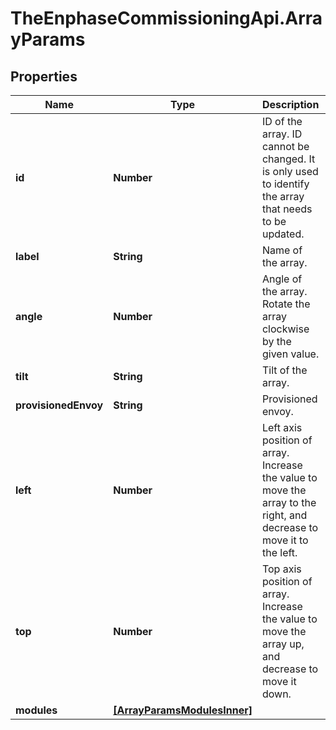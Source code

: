 # TheEnphaseCommissioningApi.ArrayParams

## Properties

Name | Type | Description | Notes
------------ | ------------- | ------------- | -------------
**id** | **Number** | ID of the array. ID cannot be changed. It is only used to identify the array that needs to be updated. | [optional] 
**label** | **String** | Name of the array. | 
**angle** | **Number** | Angle of the array. Rotate the array clockwise by the given value. | 
**tilt** | **String** | Tilt of the array. | 
**provisionedEnvoy** | **String** | Provisioned envoy. | 
**left** | **Number** | Left axis position of array. Increase the value to move the array to the right, and decrease to move it to the left. | 
**top** | **Number** | Top axis position of array. Increase the value to move the array up, and decrease to move it down. | 
**modules** | [**[ArrayParamsModulesInner]**](ArrayParamsModulesInner.md) |  | 


